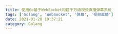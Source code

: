 ```yaml
---
title: 使用Go基于WebSocket构建千万级视频直播弹幕系统
tags: ['Golang', 'WebSocket', '弹幕', '视频直播']
date: 2021-01-28 19:37:21
category: Golang
---
```

